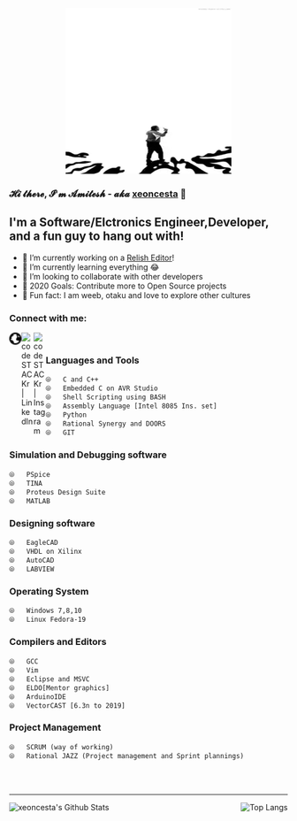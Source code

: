 <p align="center">
  <img width="300" height="300" src="https://raw.githubusercontent.com/xeoncesta/xeoncesta/master/welcome2.gif?raw=true">
</p>

### 𝓗𝓲 𝓽𝓱𝓮𝓻𝓮, 𝓘'𝓶 𝓐𝓶𝓲𝓽𝓮𝓼𝓱 - 𝓪𝓴𝓪 [xeoncesta][website] 👋

## I'm a Software/Elctronics Engineer,Developer, and a fun guy to hang out with!
- 🔭 I’m currently working on a [Relish Editor][CurrentProj]!
- 🌱 I’m currently learning everything 😂 
- 👯 I’m looking to collaborate with other developers
- 🥅 2020 Goals: Contribute more to Open Source projects
- 👾  Fun fact: I am weeb, otaku and love to explore other cultures

### Connect with me:

[<img align="left" alt="AboutMe" width="22px" src="https://raw.githubusercontent.com/iconic/open-iconic/master/svg/globe.svg" />][website]
[<img align="left" alt="codeSTACKr | LinkedIn" width="22px" src="https://cdn.jsdelivr.net/npm/simple-icons@v3/icons/linkedin.svg" />][linkedin]
[<img align="left" alt="codeSTACKr | Instagram" width="22px" src="https://cdn.jsdelivr.net/npm/simple-icons@v3/icons/instagram.svg" />][instagram]

<br />

### Languages and Tools
	⦾	C and C++
	⦾	Embedded C on AVR Studio
	⦾	Shell Scripting using BASH
	⦾	Assembly Language [Intel 8085 Ins. set]
	⦾	Python
	⦾	Rational Synergy and DOORS
	⦾	GIT

### Simulation and Debugging software
	⦾	PSpice
	⦾	TINA
	⦾	Proteus Design Suite
	⦾	MATLAB
	
### Designing software
	⦾	EagleCAD
	⦾	VHDL on Xilinx
	⦾	AutoCAD
	⦾	LABVIEW
	
### Operating System
	⦾	Windows 7,8,10
	⦾	Linux Fedora-19
	
### Compilers and Editors
	⦾	GCC
	⦾	Vim
	⦾	Eclipse and MSVC
	⦾	ELDO[Mentor graphics]
	⦾	ArduinoIDE
	⦾	VectorCAST [6.3n to 2019]
	
### Project Management
	⦾	SCRUM (way of working)
	⦾	Rational JAZZ (Project management and Sprint plannings)
	
<br />
<br />

---
<a href="https://github.com/anuraghazra/github-readme-stats">
<img align="left" alt="xeoncesta's Github Stats" src="https://github-readme-stats.vercel.app/api?username=xeoncesta&show_icons=true&hide_border=true&hide=prs,issues,contribs?count_private=true&theme=tokyonight" />

<img align="right" alt="Top Langs" src="https://github-readme-stats.vercel.app/api/top-langs/?username=xeoncesta&layout=compact" />	
</a>

[website]: https://xeoncesta.github.io/website_xeoncesta/
[linkedin]: https://www.linkedin.com/in/amitesh-singh-xeoncesta/
[instagram]: https://www.instagram.com/amitesh.xeoncesta/
[CurrentProj]:https://github.com/xeoncesta/Relish-Edit
